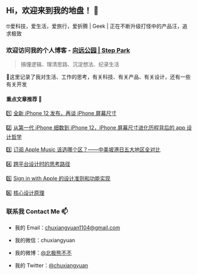 ## Hi，欢迎来到我的地盘！ 👋

🤓爱科技，爱生活，爱旅行，爱折腾 | Geek | 正在不断升级打怪中的产品汪，追求极致

### 欢迎访问我的个人博客 - [向远公园 | Step Park](https://steppark.net)

> 搞懂逻辑、理清思路、沉淀想法、纪录生活

🤔这里记录了我对生活、工作的思考，有关科技、有关产品、有关设计，还有一些有关开发

#### 重点文章推荐 🎯

1️⃣ [全新 iPhone 12 发布，再谈 iPhone 屏幕尺寸](https://steppark.net/16030487843973.html)

2️⃣ [从第一代 iPhone 细数到 iPhone 12，iPhone 屏幕尺寸进化历程背后的 app 设计哲学](https://steppark.net/15978209110755.html)

3️⃣ [订阅 Apple Music 该选哪个区？——中美坡港日五大地区全对比](https://steppark.net/15844652241485.html)

4️⃣ [跨平台设计时的思考路径](https://steppark.net/15706056024784.html)

5️⃣ [Sign in with Apple 的设计准则和功能实现](https://steppark.net/15676959360699.html)

6️⃣ [核心设计原理](https://steppark.net/15702878227518.html)

### 联系我 Contact Me 📫

- 我的 Email：[chuxiangyuan1104@gmail.com](mailto://chuxiangyuan1104@gmail.com)

- 我的微信：chuxiangyuan

- 我的微博：[@北极熊不不](http://weibo.com/chuxiangyuan1104)

- 我的 Twitter：[@chuxiangyuan](https://twitter.com/chuxiangyuan/)


<!--
**ChuXiangyuan/Chuxiangyuan** is a ✨ _special_ ✨ repository because its `README.md` (this file) appears on your GitHub profile.

Here are some ideas to get you started:

- 🔭 I’m currently working on ...
- 🌱 I’m currently learning ...
- 👯 I’m looking to collaborate on ...
- 🤔 I’m looking for help with ...
- 💬 Ask me about ...
- 📫 How to reach me: ...
- 😄 Pronouns: ...
- ⚡ Fun fact: ...
-->
